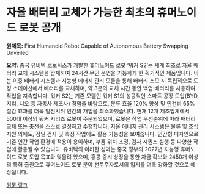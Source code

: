 # 자율 배터리 교체가 가능한 최초의 휴머노이드 로봇 공개

**원제목:** First Humanoid Robot Capable of Autonomous Battery Swapping Unveiled

**요약:** 중국 유비텍 로보틱스가 개발한 휴머노이드 로봇 ‘워커 S2’는 세계 최초로 자율 배터리 교체 시스템을 탑재하여 24시간 무인 운영을 가능하게 한 획기적인 제품입니다. 이는 이중 배터리 시스템과 지능형 에너지 관리 모듈을 통해 배터리 소모 시 독립적으로 도킹 스테이션에서 배터리를 교체하며, 약 3분의 교체 시간 동안 백업 배터리를 사용하여 작업을 지속합니다.  워커 S2는 기존 모델인 워커 S1의 성공적인 스마트 공장 도입(BYD, 지리, 니오 등 자동차 제조사) 경험을 바탕으로, 분류 효율 120% 향상 및 인건비 65% 절감 효과를 더욱 발전시켜 인간의 개입을 최소화했습니다. 현재 12개 제조업체에서 500대 이상의 워커 시리즈 로봇이 주문되었으며,  로봇은 작업 우선순위에 따라 배터리 교체 또는 충전을 스스로 결정하고 수행합니다.  자율 에너지 관리 시스템은 물류 및 조립 지원 외에도,  정밀 검사 및 측정 작업에도 활용 가능성을 보여줍니다.  인간형 디자인으로 기존 인간 작업 환경에 적용이 용이하며,  부품 위치 조정, 검사 시퀀스 실행 등 다양한 작업에 활용될 수 있습니다.  유비텍의 이러한 성과는 중국 정부의 2027년 지능형 휴머노이드 로봇 도입 목표와 맞물려 있으며,  홍콩 증시 상장을 통한 자금 확보와 2450개 이상의 특허 출원으로  휴머노이드 로봇 분야 선두주자로서의 입지를 더욱 강화할 것으로 예상됩니다.

[원문 링크](https://metrology.news/first-humanoid-robot-capable-of-autonomous-battery-swapping-unveiled/)

